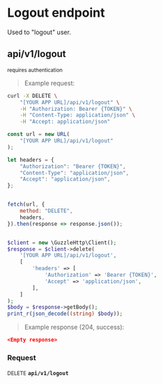 # Logout endpoint

Used to "logout" user.

## api/v1/logout

<small class="badge badge-darkred">requires authentication</small>



> Example request:

```bash
curl -X DELETE \
    "[YOUR APP URL]/api/v1/logout" \
    -H "Authorization: Bearer {TOKEN}" \
    -H "Content-Type: application/json" \
    -H "Accept: application/json"
```

```javascript
const url = new URL(
    "[YOUR APP URL]/api/v1/logout"
);

let headers = {
    "Authorization": "Bearer {TOKEN}",
    "Content-Type": "application/json",
    "Accept": "application/json",
};


fetch(url, {
    method: "DELETE",
    headers,
}).then(response => response.json());
```

```php

$client = new \GuzzleHttp\Client();
$response = $client->delete(
    '[YOUR APP URL]/api/v1/logout',
    [
        'headers' => [
            'Authorization' => 'Bearer {TOKEN}',
            'Accept' => 'application/json',
        ],
    ]
);
$body = $response->getBody();
print_r(json_decode((string) $body));
```


> Example response (204, success):

```json
<Empty response>
```
<div id="execution-results-DELETEapi-v1-logout" hidden>
    <blockquote>Received response<span id="execution-response-status-DELETEapi-v1-logout"></span>:</blockquote>
    <pre class="json"><code id="execution-response-content-DELETEapi-v1-logout"></code></pre>
</div>
<div id="execution-error-DELETEapi-v1-logout" hidden>
    <blockquote>Request failed with error:</blockquote>
    <pre><code id="execution-error-message-DELETEapi-v1-logout"></code></pre>
</div>
<form id="form-DELETEapi-v1-logout" data-method="DELETE" data-path="api/v1/logout" data-authed="1" data-hasfiles="0" data-headers='{"Authorization":"Bearer {TOKEN}","Content-Type":"application\/json","Accept":"application\/json"}' onsubmit="event.preventDefault(); executeTryOut('DELETEapi-v1-logout', this);">
<h3>
    Request&nbsp;&nbsp;&nbsp;
    </h3>
<p>
<small class="badge badge-red">DELETE</small>
 <b><code>api/v1/logout</code></b>
</p>
<p>
<label id="auth-DELETEapi-v1-logout" hidden>Authorization header: <b><code>Bearer </code></b><input type="text" name="Authorization" data-prefix="Bearer " data-endpoint="DELETEapi-v1-logout" data-component="header"></label>
</p>
</form>



